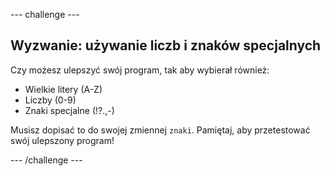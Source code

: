 --- challenge ---
## Wyzwanie: używanie liczb i znaków specjalnych
Czy możesz ulepszyć swój program, tak aby wybierał również:

+ Wielkie litery (A-Z)
+ Liczby (0-9)
+ Znaki specjalne (!?.,-)

Musisz dopisać to do swojej zmiennej `znaki`. Pamiętaj, aby przetestować swój ulepszony program!




--- /challenge ---